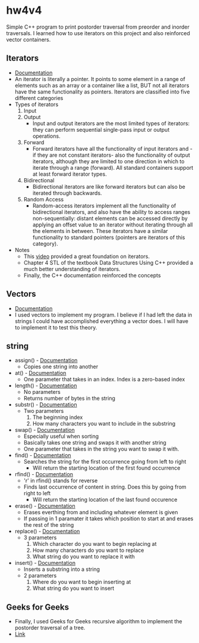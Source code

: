 # hw4v4
Simple C++ program to print postorder traversal from preorder and inorder traversals. I learned how to use iterators on this project and also reinforced vector containers.

## Iterators
* [Documentation](http://www.cplusplus.com/reference/iterator/)
* An iterator is literally a pointer. It points to some element in a range of elements such as an array or a container like a list, BUT not all iterators have the same functionality as pointers. Iterators are classified into five different categories
* Types of iterators
	1. Input
	2. Output
		* Input and output iterators are the most limited types of iterators: they can perform sequential single-pass input or output operations.
	3. Forward
		* Forward iterators have all the functionality of input iterators and -if they are not constant iterators- also the functionality of output iterators, although they are limited to one direction in which to iterate through a range (forward). All standard containers support at least forward iterator types.
	4. Bidirectional
		* Bidirectional iterators are like forward iterators but can also be iterated through backwards.
	5. Random Access
		* Random-access iterators implement all the functionality of bidirectional iterators, and also have the ability to access ranges non-sequentially: distant elements can be accessed directly by applying an offset value to an iterator without iterating through all the elements in between. These iterators have a similar functionality to standard pointers (pointers are iterators of this category).
* Notes
	* This [video](https://youtu.be/vO2AlrBf5rQ) provided a great foundation on iterators.
	* Chapter 4 STL of the textbook Data Structures Using C++ provided a much better understanding of iterators.
	* Finally, the C++ documentation reinforced the concepts

## Vectors
* [Documentation](http://www.cplusplus.com/reference/vector/)
* I used vectors to implement my program. I believe if I had left the data in strings I could have accomplished everything a vector does. I will have to implement it to test this theory. 

## string
* assign() - [Documentation](http://www.cplusplus.com/reference/string/string/assign/)
	* Copies one string into another
* at() - [Documentation](http://www.cplusplus.com/reference/string/string/at/)
	* One parameter that takes in an index. Index is a zero-based index
* length() - [Documentation](http://www.cplusplus.com/reference/string/string/length/)
	* No parameters
	* Returns number of bytes in the string
* substr() - [Documentation](http://www.cplusplus.com/reference/string/string/substr/)
	* Two parameters
		1. The beginning index
		2. How many characters you want to include in the substring
* swap() - [Documentation](http://www.cplusplus.com/reference/string/string/swap/)
	* Especially useful when sorting
	* Basically takes one string and swaps it with another string
	* One parameter that takes in the string you want to swap it with.
* find() - [Documentation](http://www.cplusplus.com/reference/string/string/find/)
	* Searches the string for the first occurrence going from left to right
		* Will return the starting location of the first found occurrence
* rfind() - [Documentation](http://www.cplusplus.com/reference/string/string/rfind/)
	* 'r' in rfind() stands for reverse
	* Finds last occurrence of content in string. Does this by going from right to left
		* Will return the starting location of the last found occurence
* erase() - [Documentation](http://www.cplusplus.com/reference/string/string/erase/)
	* Erases everthing from and including whatever element is given
  * If passing in 1 paramater it takes which position to start at and erases the rest of the string
* replace() - [Documentation](http://www.cplusplus.com/reference/string/string/replace/)
  * 3 parameters
    1. Which character do you want to begin replacing at
    2. How many characters do you want to replace
    3. What string do you want to replace it with
* insert() - [Documentation](http://www.cplusplus.com/reference/string/string/insert/)
	* Inserts a substring into a string
	* 2 parameters
		1. Where do you want to begin inserting at
		2. What string do you want to insert

## Geeks for Geeks
* Finally, I used Geeks for Geeks recursive algorithm to implement the postorder traversal of a tree.
* [Link](http://www.geeksforgeeks.org/print-postorder-from-given-inorder-and-preorder-traversals/)
